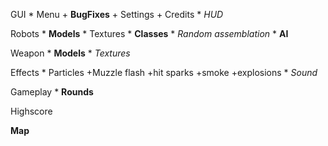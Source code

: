 GUI
	* Menu
		+ **BugFixes** 
		+ Settings
		+ Credits
	* *HUD*

Robots
	* **Models**
	* Textures
	* **Classes**
	* *Random assemblation*
	* **AI**
	
Weapon
	* **Models**
	* *Textures*
	
Effects
	* Particles
		+Muzzle flash
		+hit sparks
		+smoke
		+explosions
	* *Sound*

Gameplay
	* **Rounds**
	
Highscore

**Map**
